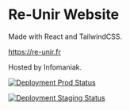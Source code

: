 # Re-Unir Website

Made with React and TailwindCSS.

https://re-unir.fr

Hosted by Infomaniak.

[![Deployment Prod Status](https://github.com/ThePrincelle/reunir_website/actions/workflows/main.yml/badge.svg)](https://github.com/ThePrincelle/reunir_website/actions/workflows/main.yml)

[![Deployment Staging Status](https://github.com/ThePrincelle/reunir_website/actions/workflows/develop.yml/badge.svg)](https://github.com/ThePrincelle/reunir_website/actions/workflows/develop.yml)